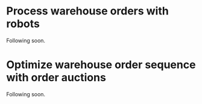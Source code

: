 # Process warehouse orders with robots
Following soon.

# Optimize warehouse order sequence with order auctions
Following soon.